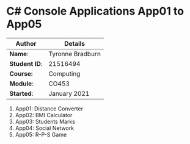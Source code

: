 # C# Console Applications App01 to App05
| Author | Details |
| ---- | ---- |
**Name**: | Tyronne Bradburn  |
**Student ID**: | 21516494 |
**Course:** | Computing |
**Module**: | CO453     |
**Started**: | January 2021 |    

1. App01: Distance Converter
2. App02: BMI Calculator
3. App03: Students Marks
4. App04: Social Network
5. App05: R-P-S Game
